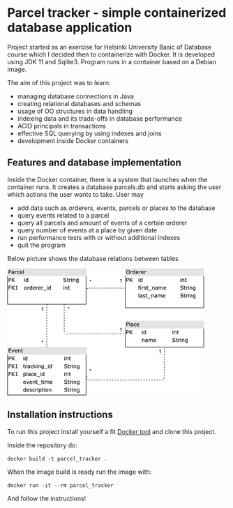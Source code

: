 # Parcel tracker - simple containerized database application

Project started as an exercise for Helsinki University Basic of Database course which I decided then to containerize with Docker. It is developed using JDK 11 and Sqlite3. Program runs in a container based on a Debian image.

The aim of this project was to learn:
- managing database connections in Java
- creating relational databases and schemas
- usage of OO structures in data handling
- indexing data and its trade-offs in database performance
- ACID principals in transactions
- effective SQL querying by using indexes and joins
- development inside Docker containers

## Features and database implementation

Inside the Docker container, there is a system that launches when the container runs. It creates a database parcels.db and starts asking the user which actions the user wants to take. User may
- add data such as orderers, events, parcels or places to the database
- query events related to a parcel
- query all parcels and amount of events of a certain orderer
- query number of events at a place by given date
- run performance tests with or without additional indexes
- quit the program

Below picture shows the database relations between tables

![Parcels.db tables and relations](parcels_db_relations.png)

## Installation instructions

To run this project install yourself a fit [Docker tool](https://www.docker.com/) and clone this project.

Inside the repository do:
```
docker build -t parcel_tracker .
```

When the image build is ready run the image with:
```
docker run -it --rm parcel_tracker
```

And follow the instructions!
